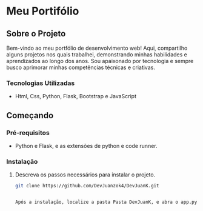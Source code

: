 # Meu Portifólio

## Sobre o Projeto

 Bem-vindo ao meu portfólio de desenvolvimento web! Aqui, compartilho alguns projetos nos quais trabalhei, demonstrando minhas habilidades e aprendizados ao longo dos anos. Sou apaixonado por tecnologia e sempre busco aprimorar minhas competências técnicas e criativas. 

### Tecnologias Utilizadas

- Html, Css, Python, Flask, Bootstrap e JavaScript

## Começando

### Pré-requisitos

- Python e Flask, e as extensões de python e code runner.

### Instalação

1. Descreva os passos necessários para instalar o projeto.
   ```sh
   git clone https://github.com/DevJuanzok4/DevJuanK.git


   Após a instalação, localize a pasta Pasta DevJuanK, e abra o app.py, e inicie atráves do code runner.
